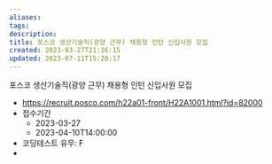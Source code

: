 ```yaml
---
aliases: 
tags: 
description:
title: 포스코 생산기술직(광양 근무) 채용형 인턴 신입사원 모집
created: 2023-03-27T21:16:15
updated: 2023-07-11T15:20:17
---
```

포스코 생산기술직(광양 근무) 채용형 인턴 신입사원 모집

- https://recruit.posco.com/h22a01-front/H22A1001.html?id=82000
- 접수기간
	- 2023-03-27
	- 2023-04-10T14:00:00
- 코딩테스트 유무: F
- 